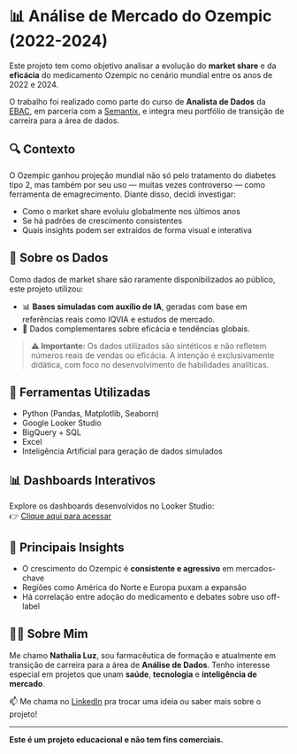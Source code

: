 # 📊 Análise de Mercado do Ozempic (2022-2024)

Este projeto tem como objetivo analisar a evolução do **market share** e da **eficácia** do medicamento Ozempic no cenário mundial entre os anos de 2022 e 2024.

O trabalho foi realizado como parte do curso de **Analista de Dados** da [EBAC](https://ebaconline.com.br/), em parceria com a [Semantix](https://www.semantix.ai/), e integra meu portfólio de transição de carreira para a área de dados.

## 🔍 Contexto
O Ozempic ganhou projeção mundial não só pelo tratamento do diabetes tipo 2, mas também por seu uso — muitas vezes controverso — como ferramenta de emagrecimento. Diante disso, decidi investigar:

- Como o market share evoluiu globalmente nos últimos anos
- Se há padrões de crescimento consistentes
- Quais insights podem ser extraídos de forma visual e interativa

## 🧠 Sobre os Dados
Como dados de market share são raramente disponibilizados ao público, este projeto utilizou:
- 📊 **Bases simuladas com auxílio de IA**, geradas com base em referências reais como IQVIA e estudos de mercado.
- 🧪 Dados complementares sobre eficácia e tendências globais.

> **⚠️ Importante:** Os dados utilizados são sintéticos e não refletem números reais de vendas ou eficácia. A intenção é exclusivamente didática, com foco no desenvolvimento de habilidades analíticas.

## 🧩 Ferramentas Utilizadas
- Python (Pandas, Matplotlib, Seaborn)
- Google Looker Studio
- BigQuery + SQL
- Excel
- Inteligência Artificial para geração de dados simulados


## 📊 Dashboards Interativos
Explore os dashboards desenvolvidos no Looker Studio:  
👉 [Clique aqui para acessar](https://lookerstudio.google.com/reporting/adf8d161-f7da-44f9-a068-f416c31e72da/page/p_2p5amboctd)

## 🧪 Principais Insights
- O crescimento do Ozempic é **consistente e agressivo** em mercados-chave
- Regiões como América do Norte e Europa puxam a expansão
- Há correlação entre adoção do medicamento e debates sobre uso off-label

## 👩‍💻 Sobre Mim
Me chamo **Nathalia Luz**, sou farmacêutica de formação e atualmente em transição de carreira para a área de **Análise de Dados**. Tenho interesse especial em projetos que unam **saúde**, **tecnologia** e **inteligência de mercado**.

📫 Me chama no [LinkedIn](https://www.linkedin.com/in/seu-perfil) pra trocar uma ideia ou saber mais sobre o projeto!

---
**Este é um projeto educacional e não tem fins comerciais.**


